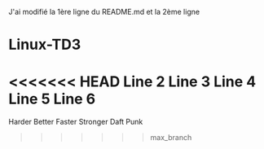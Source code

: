 J'ai modifié la 1ère ligne du README.md
et la 2ème ligne

# Linux-TD3
<<<<<<< HEAD
Line 2
Line 3
Line 4
Line 5
Line 6
=======
Harder
Better
Faster
Stronger
Daft Punk
>>>>>>> max_branch
